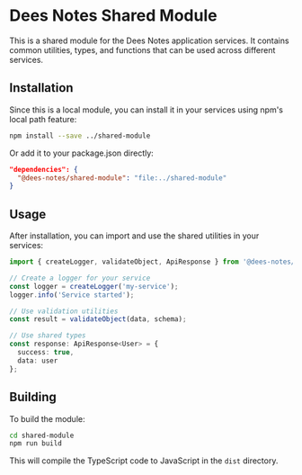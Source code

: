 # Dees Notes Shared Module

This is a shared module for the Dees Notes application services. It contains common utilities, types, and functions that can be used across different services.

## Installation

Since this is a local module, you can install it in your services using npm's local path feature:

```bash
npm install --save ../shared-module
```

Or add it to your package.json directly:

```json
"dependencies": {
  "@dees-notes/shared-module": "file:../shared-module"
}
```

## Usage

After installation, you can import and use the shared utilities in your services:

```typescript
import { createLogger, validateObject, ApiResponse } from '@dees-notes/shared-module';

// Create a logger for your service
const logger = createLogger('my-service');
logger.info('Service started');

// Use validation utilities
const result = validateObject(data, schema);

// Use shared types
const response: ApiResponse<User> = {
  success: true,
  data: user
};
```

## Building

To build the module:

```bash
cd shared-module
npm run build
```

This will compile the TypeScript code to JavaScript in the `dist` directory.
